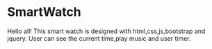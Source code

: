 # SmartWatch
Hello all!
This smart watch is designed with html,css,js,bootstrap and jquery.
User can see the current time,play music and user timer.
